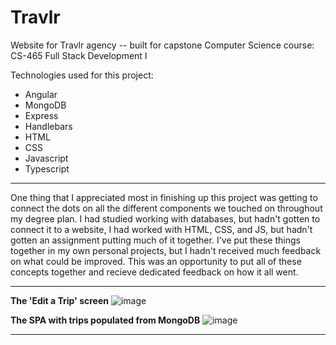 # Travlr
Website for Travlr agency -- built for capstone Computer Science course: CS-465 Full Stack Development I

Technologies used for this project:
- Angular
- MongoDB
- Express
- Handlebars
- HTML
- CSS
- Javascript
- Typescript

---
One thing that I appreciated most in finishing up this project was getting to connect the dots on all the different components we touched on throughout my degree plan. I had studied working with databases, but hadn't gotten to connect it to a website, I had worked with HTML, CSS, and JS, but hadn't gotten an assignment putting much of it together. I've put these things together in my own personal projects, but I hadn't received much feedback on what could be improved. This was an opportunity to put all of these concepts together and recieve dedicated feedback on how it all went.

---
**The 'Edit a Trip' screen**
![image](https://github.com/conner-huf/Travlr/assets/126115012/6281dbe6-c05a-40d6-8606-9cc8f22f19e4)

**The SPA with trips populated from MongoDB**
![image](https://github.com/conner-huf/Travlr/assets/126115012/40188747-d0e4-420f-8872-7c78937a2066)

---
